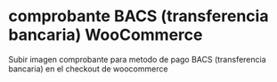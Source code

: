 # comprobante BACS (transferencia bancaria) WooCommerce
Subir imagen comprobante para metodo de pago BACS (transferencia bancaria) en el checkout de woocommerce
